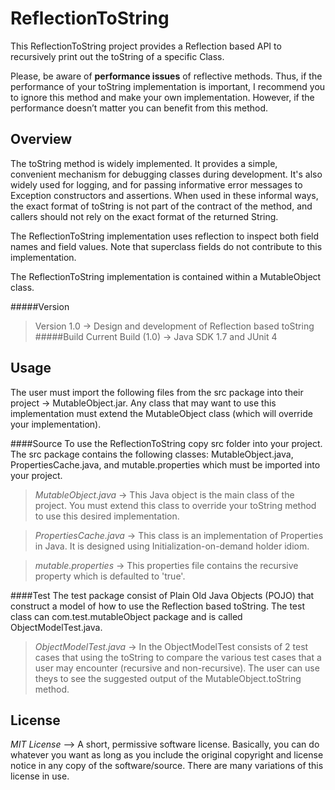 # ReflectionToString

This ReflectionToString project provides a Reflection based API to recursively print out the toString of a specific Class.

Please, be aware of **performance issues** of reflective methods. Thus, if the performance of your toString implementation is important, I recommend you to ignore this method and make your own implementation. However, if the performance doesn’t matter you can benefit from this method.

Overview
------------------------------
The toString method is widely implemented. It provides a simple, convenient mechanism for debugging classes during development. It's also widely used for logging, and for passing informative error messages to Exception constructors and assertions. When used in these informal ways, the exact format of toString is not part of the contract of the method, and callers should not rely on the exact format of the returned String.

The ReflectionToString implementation uses reflection to inspect both field names and field values. Note that superclass fields do not contribute to this implementation. 

The ReflectionToString implementation is contained within a MutableObject class.

#####Version
>Version 1.0 -> Design and development of Reflection based toString
#####Build
>Current Build (1.0) -> Java SDK 1.7 and JUnit 4

Usage
------------------------------
The user must import the following files from the src package into their project -> MutableObject.jar. Any class that may want to use this implementation must extend the MutableObject class (which will override your implementation).

####Source
To use the ReflectionToString copy src folder into your project. The src package contains the following classes: MutableObject.java, PropertiesCache.java, and mutable.properties which must be imported into your project.  

>*MutableObject.java* -> This Java object is the main class of the project. You must extend this class to override your toString method to use this desired implementation.

>*PropertiesCache.java* -> This class is an implementation of Properties in Java. It is designed using Initialization-on-demand holder idiom.

>*mutable.properties* -> This properties file contains the recursive property which is defaulted to 'true'. 

####Test
The test package consist of Plain Old Java Objects (POJO) that construct a model of how to use the Reflection based toString. The test class can com.test.mutableObject package and is called ObjectModelTest.java. 

>*ObjectModelTest.java* -> In the ObjectModelTest consists of 2 test cases that using the toString to compare the various test cases that a user may encounter (recursive and non-recursive). The user can use theys to see the suggested output of the MutableObject.toString method.

License
------------------------------

*MIT License* --> A short, permissive software license. Basically, you can do whatever you want as long as you include the original copyright and license notice in any copy of the software/source.  There are many variations of this license in use.
